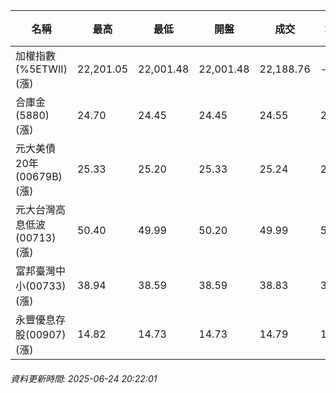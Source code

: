 | 名稱 | 最高 | 最低 | 開盤 | 成交 | 均價 | 成交金額(億) | 昨收 | 漲跌幅 | 漲跌 | 總量 | 昨量 | 振幅 |
| -------- | -------- | -------- | -------- |-------- | -------- | -------- |-------- |-------- |-------- | -------- | -------- |-------- |
|加權指數(%5ETWII) (漲)|22,201.05|22,001.48|22,001.48|22,188.76|-|3,947.52|21,732.02|2.10%|456.74|6,965,688|0|0.92%|
|合庫金(5880) (漲)|24.70|24.45|24.45|24.55|24.56|1.29|24.25|1.24%|0.30|5,239|5,488|1.03%|
|元大美債20年(00679B) (漲)|25.33|25.20|25.33|25.24|25.24|6.51|25.22|0.08%|0.02|25,780|22,530|0.52%|
|元大台灣高息低波(00713) (漲)|50.40|49.99|50.20|49.99|50.18|3.93|49.85|0.28%|0.14|7,834|17,899|0.82%|
|富邦臺灣中小(00733) (漲)|38.94|38.59|38.59|38.83|38.80|0.248|38.12|1.86%|0.71|640|1,115|0.92%|
|永豐優息存股(00907) (漲)|14.82|14.73|14.73|14.79|14.77|0.169|14.58|1.44%|0.21|1,144|1,013|0.62%|
###### 資料更新時間: 2025-06-24 20:22:01